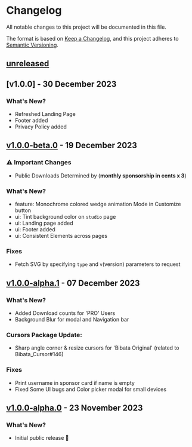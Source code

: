 # Changelog

All notable changes to this project will be documented in this file.

The format is based on [Keep a Changelog](https://keepachangelog.com/en/1.0.0/),
and this project adheres to [Semantic Versioning](https://semver.org/spec/v2.0.0.html).

## [unreleased]

## [v1.0.0] - 30 December 2023

### What's New?

-   Refreshed Landing Page
-   Footer added
-   Privacy Policy added

## [v1.0.0-beta.0] - 19 December 2023

### :warning: Important Changes

-   Public Downloads Determined by (**monthly sponsorship in cents x 3**)

### What's New?

-   feature: Monochrome colored wedge animation Mode in Customize button
-   ui: Tint background color on `studio` page
-   ui: Landing page added
-   ui: Footer added
-   ui: Consistent Elements across pages

### Fixes

-   Fetch SVG by specifying `type` and `v`(version) parameters to request

## [v1.0.0-alpha.1] - 07 December 2023

### What's New?

-   Added Download counts for 'PRO' Users
-   Background Blur for modal and Navigation bar

### Cursors Package Update:

-   Sharp angle corner & resize cursors for 'Bibata Original' (related to Bibata_Cursor#146)

### Fixes

-   Print username in sponsor card if name is empty
-   Fixed Some UI bugs and Color picker modal for small devices

## [v1.0.0-alpha.0] - 23 November 2023

### What's New?

-   Initial public release 🎊

[unreleased]: https://github.com/ful1e5/bibata/compare/v1.0.0-beta.0...main
[v1.0.0-beta.0]: https://github.com/ful1e5/bibata/compare/v1.0.0-alpha.1...v1.0.0-beta.0
[v1.0.0-alpha.1]: https://github.com/ful1e5/bibata/compare/v1.0.0-alpha.0...v1.0.0-alpha.1
[v1.0.0-alpha.0]: https://github.com/ful1e5/bibata/tree/v1.0.0-alpha.0
